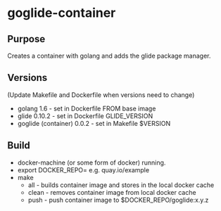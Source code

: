 # goglide-container

## Purpose
Creates a container with golang and adds the glide package manager.


## Versions
(Update Makefile and Dockerfile when versions need to change)

* golang 1.6 - set in Dockerfile FROM base image
* glide 0.10.2 - set in Dockerfile GLIDE_VERSION
* goglide (container) 0.0.2 - set in Makefile $VERSION

## Build
* docker-machine (or some form of docker) running.
* export DOCKER_REPO=<your target docker repo> e.g. quay.io/example
* make 
	* all - builds container image and stores in the local docker cache
	* clean - removes container image from local docker cache
	* push - push container image to $DOCKER_REPO/goglide:x.y.z
	
